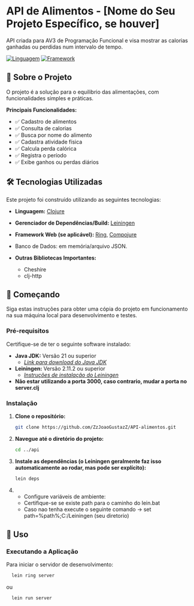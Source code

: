 # API de Alimentos - [Nome do Seu Projeto Específico, se houver]

API criada para AV3 de Programação Funcional e visa mostrar as calorias ganhadas ou perdidas num intervalo de tempo.

[![Linguagem](https://img.shields.io/badge/language-Clojure-blue.svg)](https://clojure.org/)
[![Framework](https://img.shields.io/badge/framework-Ring%20%2F%20Compojure%20%28ou%20outro%29-lightgrey.svg)](https://github.com/ring-clojure/ring)



## 🚀 Sobre o Projeto

O projeto é a solução para o equilibrio das alimentações, com funcionalidades simples e práticas.

**Principais Funcionalidades:**

* ✅ Cadastro de alimentos
* ✅ Consulta de calorias
* ✅ Busca por nome do alimento
* ✅ Cadastra atividade física
* ✅ Calcula perda calórica
* ✅ Registra o período
* ✅ Exibe ganhos ou perdas diários



## 🛠️ Tecnologias Utilizadas

Este projeto foi construído utilizando as seguintes tecnologias:

* **Linguagem:** [Clojure](https://clojure.org/)

* **Gerenciador de Dependências/Build:** [Leiningen](https://leiningen.org/)
* **Framework Web (se aplicável):** [Ring](https://github.com/ring-clojure/ring), [Compojure](https://github.com/weavejester/compojure)
* Banco de Dados: em memória/arquivo JSON.
* **Outras Bibliotecas Importantes:**
    * Cheshire
    * clj-http


## 🏁 Começando

Siga estas instruções para obter uma cópia do projeto em funcionamento na sua máquina local para desenvolvimento e testes.

### Pré-requisitos

Certifique-se de ter o seguinte software instalado:

* **Java JDK:** Versão 21 ou superior
    * *[Link para download do Java JDK](https://www.oracle.com/java/technologies/downloads/)*
* **Leiningen:** Versão 2.11.2 ou superior
    * *[Instruções de instalação do Leiningen](https://leiningen.org/#install)*
* **Não estar utilizando a porta 3000, caso contrario, mudar a porta no server.clj**

### Instalação

1.  **Clone o repositório:**
    ```bash
    git clone https://github.com/ZzJoaoGustazZ/API-alimentos.git
    ```
2.  **Navegue até o diretório do projeto:**
    ```bash
    cd ../api
    ```
3.  **Instale as dependências (o Leiningen geralmente faz isso automaticamente ao rodar, mas pode ser explícito):**
    ```bash
    lein deps
    ```
4.  * Configure variáveis de ambiente:
    * Certifique-se se existe path para o caminho do lein.bat
    * Caso nao tenha execute o seguinte comando -> set path=%path%;C:/Leiningen (seu diretorio)

## 🎈 Uso

### Executando a Aplicação

Para iniciar o servidor de desenvolvimento:

```bash
  lein ring server
```
ou
```bash
  lein run server
